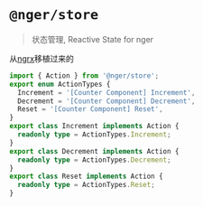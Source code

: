 # `@nger/store`

> 状态管理, Reactive State for nger

从[ngrx](https://github.com/ngrx/platform)移植过来的


```ts
import { Action } from '@nger/store';
export enum ActionTypes {
  Increment = '[Counter Component] Increment',
  Decrement = '[Counter Component] Decrement',
  Reset = '[Counter Component] Reset',
}
export class Increment implements Action {
  readonly type = ActionTypes.Increment;
}
export class Decrement implements Action {
  readonly type = ActionTypes.Decrement;
}
export class Reset implements Action {
  readonly type = ActionTypes.Reset;
}
```